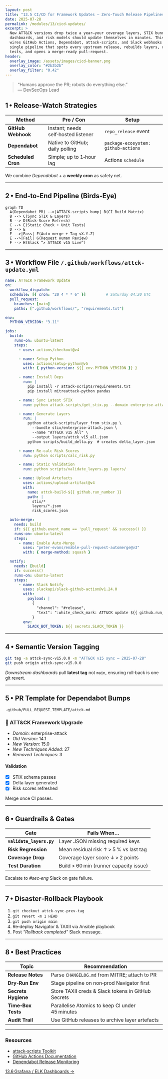 ```yaml
---
layout: post
title: "13.5 CI/CD for Framework Updates – Zero‑Touch Release Pipelines"
date: 2025-07-28
permalink: /modules/13/cicd-updates/
excerpt: >
  New ATT&CK versions drop twice a year—your coverage layers, STIX bundles,
  dashboards, and risk models should update themselves in minutes. This post
  wires GitHub Actions, Dependabot, attack‑scripts, and Slack webhooks into a
  single pipeline that spots every upstream release, rebuilds layers, reruns
  tests, and opens a merge‑ready pull‑request.
header:
  overlay_image: /assets/images/cicd-banner.png
  overlay_color: "#2b2b2b"
  overlay_filter: "0.42"
---
```


> “Humans approve the PR; robots do everything else.”  
> — DevSecOps Lead

## 1 • Release‑Watch Strategies

| Method              | Pro / Con                                          | Setup           |
|---------------------|----------------------------------------------------|-----------------|
| **GitHub Webhook**  | Instant; needs self‑hosted listener                | `repo_release` event |
| **Dependabot**      | Native to GitHub; daily polling                    | `package-ecosystem: github-actions` |
| **Scheduled Cron**  | Simple; up to 1‑hour lag                           | Actions `schedule` |

We combine *Dependabot* + a **weekly cron** as safety net.

---

## 2 • End‑to‑End Pipeline (Birds‑Eye)

```mermaid
graph TD
  A(Dependabot PR) -->|ATT&CK‑scripts bump| B(CI Build Matrix)
  B --> C(Sync STIX & Layers)
  B --> D(Risk‑Score Refresh)
  C --> E(Static Check + Unit Tests)
  D --> E
  E -->|Pass| F(Auto‑merge + Tag vX.Y.Z)
  E -->|Fail| G(Request Human Review)
  F --> H(Slack “✔ ATT&CK v15 Live”) 
```

---

## 3 • Workflow File `/.github/workflows/attck-update.yml`

```yaml
name: ATT&CK Framework Update
on:
  workflow_dispatch:
  schedule: [{ cron: "20 4 * * 6" }]         # Saturday 04:20 UTC
  pull_request:
    branches: [main]
    paths: [".github/workflows/", "requirements.txt"]

env:
  PYTHON_VERSION: "3.11"

jobs:
  build:
    runs-on: ubuntu-latest
    steps:
      - uses: actions/checkout@v4

      - name: Setup Python
        uses: actions/setup-python@v5
        with: { python-version: ${{ env.PYTHON_VERSION }} }

      - name: Install Deps
        run: |
          pip install -r attack-scripts/requirements.txt
          pip install mitreattack-python pandas

      - name: Sync Latest STIX
        run: python attack-scripts/get_stix.py --domain enterprise-attack --output stix

      - name: Generate Layers
        run: |
          python attack-scripts/layer_from_stix.py \
            --bundle stix/enterprise-attack.json \
            --name "ATT&CK v15 All" \
            --output layers/attck_v15_all.json
          python scripts/build_delta.py  # creates delta_layer.json

      - name: Re‑calc Risk Scores
        run: python scripts/calc_risk.py

      - name: Static Validation
        run: python scripts/validate_layers.py layers/

      - name: Upload Artefacts
        uses: actions/upload-artifact@v4
        with:
          name: attck-build-${{ github.run_number }}
          path: |
            stix/*
            layers/*.json
            risk_scores.json

  auto-merge:
    needs: build
    if: ${{ github.event_name == 'pull_request' && success() }}
    runs-on: ubuntu-latest
    steps:
      - name: Enable Auto‑Merge
        uses: "peter-evans/enable-pull-request-automerge@v3"
        with: { merge-method: squash }

  notify:
    needs: [build]
    if: success()
    runs-on: ubuntu-latest
    steps:
      - name: Slack Notify
        uses: slackapi/slack-github-action@v1.24.0
        with:
          payload: |
            {
              "channel": "#release",
              "text": ":white_check_mark: ATT&CK update ${{ github.run_number }} succeeded – new layers live."
            }
        env:
          SLACK_BOT_TOKEN: ${{ secrets.SLACK_TOKEN }}
```

---

## 4 • Semantic Version Tagging

```bash
git tag -a attck-sync-v15.0.0 -m "ATT&CK v15 sync – 2025‑07‑28"
git push origin attck-sync-v15.0.0
```

*Downstream dashboards* pull **latest tag** not `main`, ensuring roll‑back is
one git revert.

---

## 5 • PR Template for Dependabot Bumps

`.github/PULL_REQUEST_TEMPLATE/attck.md`


### :rocket: ATT&CK Framework Upgrade  
* *Domain:* enterprise-attack  
* *Old Version:* 14.1  
* *New Version:* 15.0  
* *New Techniques Added:* 27  
* *Removed Techniques:* 3  

#### Validation
- [x] STIX schema passes
- [x] Delta layer generated
- [x] Risk scores refreshed

Merge once CI passes.


---

## 6 • Guardrails & Gates

| Gate                           | Fails When…                             |
|--------------------------------|-----------------------------------------|
| **`validate_layers.py`**       | Layer JSON missing required keys        |
| **Risk Regression**            | Mean residual risk ↑ > 5 % vs last tag  |
| **Coverage Drop**              | Coverage layer score ↓ > 2 points       |
| **Test Duration**              | Build > 60 min (runner capacity issue)  |

Escalate to *#sec‑eng* Slack on gate failure.

---

## 7 • Disaster‑Rollback Playbook

1. `git checkout attck-sync-prev-tag`  
2. `git revert -m 1 HEAD`  
3. `git push origin main`  
4. Re‑deploy Navigator & TAXII via Ansible playbook  
5. Post *“Rollback completed”* Slack message.

---

## 8 • Best Practices

| Topic              | Recommendation                                   |
|--------------------|--------------------------------------------------|
| **Release Notes**  | Parse `CHANGELOG.md` from MITRE; attach to PR     |
| **Dry‑Run Env**    | Stage pipeline on non‑prod Navigator first        |
| **Secrets Hygiene**| Store TAXII creds & Slack tokens in GitHub Secrets|
| **Time‑Box Tests** | Parallelise Atomics to keep CI under 45 minutes   |
| **Audit Trail**    | Use GitHub releases to archive layer artefacts    |

---

<div class="post-resources container">
  <h3>Resources</h3>
  <ul>
    <li><a href="https://github.com/mitre-attack/attack-scripts" target="_blank">attack‑scripts Toolkit</a></li>
    <li><a href="https://docs.github.com/en/actions" target="_blank">GitHub Actions Documentation</a></li>
    <li><a href="https://dependabot.com/" target="_blank">Dependabot Release Monitoring</a></li>
  </ul>
</div>

<a href="{{ site.baseurl }}/modules/13/grafana-elk-dashboards/" class="next-link">13.6 Grafana / ELK Dashboards →</a>